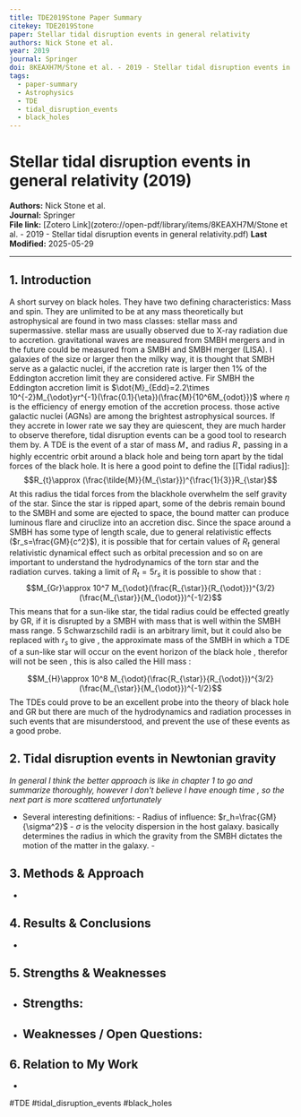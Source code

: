 ```yaml
---
title: TDE2019Stone Paper Summary
citekey: TDE2019Stone
paper: Stellar tidal disruption events in general relativity
authors: Nick Stone et al.
year: 2019
journal: Springer
doi: 8KEAXH7M/Stone et al. - 2019 - Stellar tidal disruption events in general relativity.pdf
tags:
  - paper-summary
  - Astrophysics
  - TDE
  - tidal_disruption_events
  - black_holes
---
```


# Stellar tidal disruption events in general relativity (2019)  
**Authors:** Nick Stone et al.  
**Journal:** Springer  
**File link:** [Zotero Link](zotero://open-pdf/library/items/8KEAXH7M/Stone et al. - 2019 - Stellar tidal disruption events in general relativity.pdf) 
**Last Modified:**  2025-05-29

---

## 1. Introduction
A short survey on black holes. They have two defining characteristics: Mass and spin. They are unlimited to be at any mass theoretically but astrophysical are found in two mass classes: stellar mass and supermassive. stellar mass are usually observed due to X-ray radiation due to accretion. gravitational waves are measured from SMBH mergers and in the future could be measured from a SMBH and SMBH merger (LISA).
I galaxies of the size or larger then the milky way, it is thought that SMBH serve as a galactic nuclei, if the accretion rate is larger then 1% of the Eddington accretion limit they are considered active.
Fir SMBH the Eddington accretion limit is $\dot{M}_{Edd}=2.2\times 10^{-2}M_{\odot}yr^{-1}(\frac{0.1}{\eta})(\frac{M}{10^6M_{odot}})$ 
where $\eta$ is the efficiency of energy emotion of the accretion process.
those active galactic nuclei (AGNs) are among the brightest astrophysical sources.
If they accrete in lower rate we say they are quiescent, they are much harder to observe therefore, tidal disruption events can be a good tool to research them by.
A TDE is the event of a star of mass $M_{\star}$ and radius $R_{\star}$  passing in a highly eccentric orbit around a black hole and being torn apart by the tidal forces of the black hole. It is here a good point to define the [[Tidal radius]]: 
$$R_{t}\approx  (\frac{\tilde{M}}{M_{\star}})^{\frac{1}{3}}R_{\star}$$
At this radius the tidal forces from the blackhole overwhelm the self gravity of the star.
Since the star is ripped apart, some of the debris remain bound to the SMBH and some are ejected to space, the bound matter can produce luminous flare and ciruclize into an accretion disc.
Since the space around a SMBH has some type of length scale, due to general relativistic effects ($r_s=\frac{GM}{c^2}$), it is possible that for certain values of $R_t$ general relativistic dynamical effect such as orbital precession and so on are important to understand the hydrodynamics of the torn star and the radiation curves.
taking a limit of $R_t=5r_s$ it is possible to show that :
$$M_{Gr}\approx 10^7 M_{\odot}(\frac{R_{\star}}{R_{\odot}})^{3/2}(\frac{M_{\star}}{M_{\odot}})^{-1/2}$$
This means that for a sun-like star, the tidal radius could be effected greatly by GR, if it is disrupted by a SMBH with mass that is well within the SMBH mass range.
5 Schwarzschild radii is an arbitrary limit, but it could also be replaced with $r_s$  to give , the approximate mass of the SMBH in which a TDE of a sun-like star will occur on the event horizon of the black hole , therefor will not be seen , this is also called the Hill mass :

$$M_{H}\approx 10^8 M_{\odot}(\frac{R_{\star}}{R_{\odot}})^{3/2}(\frac{M_{\star}}{M_{\odot}})^{-1/2}$$
The TDEs could prove to be an excellent probe into the theory of black hole and GR but there are much of the hydrodynamics and radiation processes in such events that are misunderstood, and prevent the use of these events as a good probe.
## 2. Tidal disruption events in Newtonian gravity
*In general I think the better approach is like in chapter 1 to go and summarize thoroughly, however I don't believe I have enough time , so the next part is more scattered unfortunately*
- Several interesting definitions:
      - Radius of influence: $r_h=\frac{GM}{\sigma^2}$  - $\sigma$ is the velocity dispersion in the host galaxy. basically determines the radius in which the gravity from the SMBH dictates the motion of the matter in the galaxy.
      - 

## 3. Methods & Approach
- 

## 4. Results & Conclusions
- 

## 5. Strengths & Weaknesses
- **Strengths:**  
  -  
- **Weaknesses / Open Questions:**  
  -  

## 6. Relation to My Work
- 
#TDE
#tidal_disruption_events
#black_holes